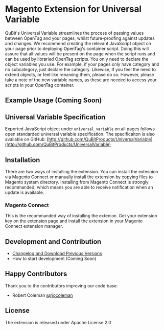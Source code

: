 # Magento Extension for Universal Variable

QuBit's Universal Variable streamlines the process of passing values between OpenTag and your pages, whilst future-proofing against updates and changes. We recommend creating the relevant JavaScript object on your page prior to deploying OpenTag's container script. Doing this will assure that all values will be present on the page when the script runs and can be used by libraried OpenTag scripts. You only need to declare the object variables you use. For example, if your pages only have category and no subcategory, just declare the category. Likewise, if you feel the need to extend objects, or feel like renaming them, please do so. However, please take a note of the new variable names, as these are needed to access your scripts in your OpenTag container.

## Example Usage (Coming Soon)

## Universal Variable Specification
Exported JavaScript object under `universal_variable` on all pages follows open standarded universal variable specification. The specificaiton is also available on GitHub:
[http://github.com/QuBitProducts/UniversalVariable](http://github.com/QuBitProducts/UniversalVariable)

## Installation
There are two ways of installing the extension. You can install the extesnion via Magento Connect or manually install the extension by copying files to Magento system directory. Installing from Magento Connect is strongly recommanded, which means you are able to receive notification when an update is available.

### Magento Connect

This is the recommanded way of installing the extenion. Get your extension key on [the extension page](http://www.magentocommerce.com/magento-connect/catalog/product/view/id/13932/s/qubit-universal-variable-9450/) and install the extension in your Magento Connect extension manager.

## Development and Contribution

 * [Changelog and Download Previous Versions](https://github.com/QubitProducts/UniversalVariable-Magento-Extension/blob/master/CHANGELOG.md)
 * How to start development (Coming Soon)

## Happy Contributors

Thank you to the contributors improving our code base:

* Robert Coleman [@rjocoleman](https://github.com/rjocoleman)

## License

The extension is released under Apache License 2.0
